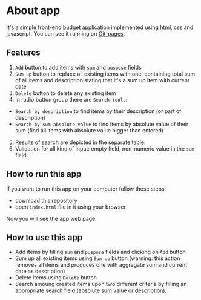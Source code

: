 # About app

It's a simple front-end budget application implemented using html, css and javascript. You can see it running on [Git-pages](http://dvoitekh.github.io/#).

## Features
1. `Add` button to add items with `sum` and `puspose` fields
2. `Sum up` button to replace all existing items with one, containing total sum of all items and description stating that it's a sum up item with current date
3. `Delete` button to delete any existing item
4. In radio button group there are `Search tools`:
  * `Search by description` to find items by their description (or part of description)
  * `Search by sum absolute value` to find items by absolute value of their sum (find all items with absolute value bigger than entered)  
5. Results of search are depicted in the separate table.
6. Validation for all kind of input: empty field, non-numeric value in the `sum` field.
## How to run this app
If you want to run this app on your computer follow these steps:
- download this repository
-	open `index.html` file in it using your browser

Now you will see the app web page.

## How to use this app
- Add items by filling `sum` and `puspose` fields and clicking on `Add` button
- Sum up all existing items using `Sum up` button (warning: this action removes all items and produces one with aggregate sum and current date as description)
- Delete items using `Delete` button
- Search amoung created items upon two different criteria by filling an appropriate search field (absolute sum value or description).
